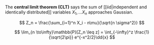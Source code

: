 The **central limit theorem (CLT)** says the sum of [[iid|independent and identically distributed]] variables $X_1, \dots X_n$ approaches Gaussian.

$$
Z_n = \frac{\sum_{i=1}^n X_i - n\mu}{\sqrt{n \sigma^2}}
$$

$$
\lim_{n \to\infty}\mathbb{P}[Z_n \leq z] = \int_{-\infty}^z \frac{1}{\sqrt{2\pi}} e^{-x^2/2}\dd{x}
$$
